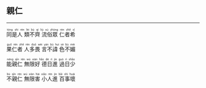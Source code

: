 ## 親仁
---



<ruby><rb> 同是人 類不齊 流俗眾 仁者希 </rb> <rt>tóng  shì  rén   lèi  bù  qí   liú  sú  zhòng   rén  zhě  xī</rt></ruby>


<ruby><rb> 果仁者 人多畏 言不諱 色不媚 </rb> <rt>guǒ  rén  zhě   rén  duō  wèi   yán  bù  huì   sè  bù  mèi</rt></ruby>


<ruby><rb> 能親仁 無限好 德日進 過日少 </rb> <rt>néng  qīn  rén   wú  xiàn  hǎo   dé  rì  jìn   guò  rì  shǎo</rt></ruby>


<ruby><rb> 不親仁 無限害 小人進 百事壞 </rb> <rt>bù  qīn  rén   wú  xiàn  hài   xiǎo  rén  jìn   bǎi  shì  huài</rt></ruby>

